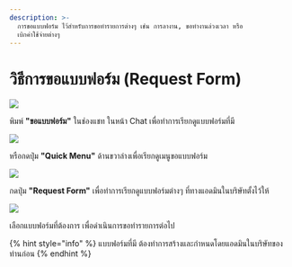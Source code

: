 ```yaml
---
description: >-
  การขอแบบฟอร์ม ไว้สำหรับการขอทำรายการต่างๆ เช่น การลางาน, ขอทำงานล่วงเวลา หรือ
  เบิกค่าใช้จ่ายต่างๆ
---
```


# วิธีการขอแบบฟอร์ม \(Request Form\)

![](../.gitbook/assets/image-26.png)

พิมพ์ **"ขอแบบฟอร์ม"** ในช่องแชท ในหน้า Chat เพื่อทำการเรียกดูแบบฟอร์มที่มี

![](../.gitbook/assets/image-16.png)

หรือกดปุ่ม **"Quick Menu"** ด้านขวาล่างเพื่อเรียกดูเมนูขอแบบฟอร์ม

![](../.gitbook/assets/image-3.png)

กดปุ่ม **"Request Form"** เพื่อทำการเรียกดูแบบฟอร์มต่างๆ ที่ทางแอดมินในบริษัทตั้งไว้ให้

![](../.gitbook/assets/image.png)

เลือกแบบฟอร์มที่ต้องการ เพื่อดำเนินการขอทำรายการต่อไป

{% hint style="info" %}
แบบฟอร์มที่มี ต้องทำการสร้างและกำหนดโดยแอดมินในบริษัทของท่านก่อน
{% endhint %}

